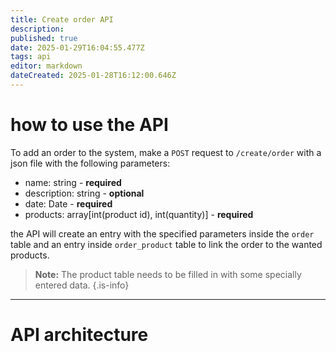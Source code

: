 ```yaml
---
title: Create order API
description: 
published: true
date: 2025-01-29T16:04:55.477Z
tags: api
editor: markdown
dateCreated: 2025-01-28T16:12:00.646Z
---
```


# how to use the API
To add an order to the system, make a `POST` request to `/create/order` with a json file with the following parameters:
- name: string - **required**
- description: string - **optional**
- date: Date - **required**
- products: array[int(product id), int(quantity)] - **required**

the API will create an entry with the specified parameters inside the `order` table and an entry inside `order_product` table to link the order to the wanted products.

> **Note:** The product table needs to be filled in with some specially entered data.
{.is-info}

---
# API architecture
